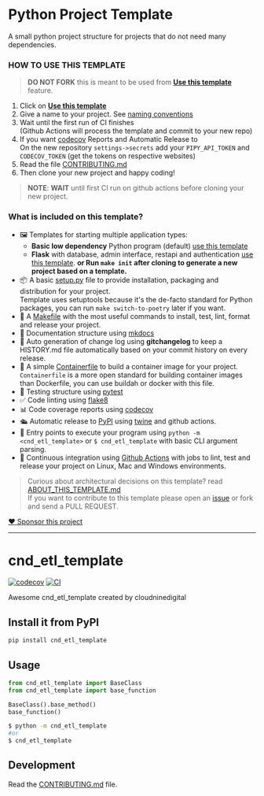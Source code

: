 
# Python Project Template

A small python project structure for projects that do not need many dependencies.

### HOW TO USE THIS TEMPLATE

> **DO NOT FORK** this is meant to be used from **[Use this template](https://github.com/cloudninedigital/cnd-python-template/generate)** feature.

1. Click on **[Use this template](https://github.com/cloudninedigital/cnd-python-template/generate)**
2. Give a name to your project. See [naming conventions](https://github.com/cloudninedigital)
3. Wait until the first run of CI finishes  
   (Github Actions will process the template and commit to your new repo)
4. If you want [codecov](https://about.codecov.io/sign-up/) Reports and Automatic Release to <insert Cloud Nine Digital repo here>  
  On the new repository `settings->secrets` add your `PIPY_API_TOKEN` and `CODECOV_TOKEN` (get the tokens on respective websites)
5. Read the file [CONTRIBUTING.md](CONTRIBUTING.md)
6. Then clone your new project and happy coding!

> **NOTE**: **WAIT** until first CI run on github actions before cloning your new project.

### What is included on this template?

- 🖼️ Templates for starting multiple application types:
  * **Basic low dependency** Python program (default) [use this template](https://github.com/cloudninedigital/cnd-python-template/generate)
  * **Flask** with database, admin interface, restapi and authentication [use this template](https://github.com/cloudninedigital/flask-project-template/generate).
  **or Run `make init` after cloning to generate a new project based on a template.**
- 📦 A basic [setup.py](setup.py) file to provide installation, packaging and distribution for your project.  
  Template uses setuptools because it's the de-facto standard for Python packages, you can run `make switch-to-poetry` later if you want.
- 🤖 A [Makefile](Makefile) with the most useful commands to install, test, lint, format and release your project.
- 📃 Documentation structure using [mkdocs](http://www.mkdocs.org)
- 💬 Auto generation of change log using **gitchangelog** to keep a HISTORY.md file automatically based on your commit history on every release.
- 🐋 A simple [Containerfile](Containerfile) to build a container image for your project.  
  `Containerfile` is a more open standard for building container images than Dockerfile, you can use buildah or docker with this file.
- 🧪 Testing structure using [pytest](https://docs.pytest.org/en/latest/)
- ✅ Code linting using [flake8](https://flake8.pycqa.org/en/latest/)
- 📊 Code coverage reports using [codecov](https://about.codecov.io/sign-up/)
- 🛳️ Automatic release to [PyPI](https://pypi.org) using [twine](https://twine.readthedocs.io/en/latest/) and github actions.
- 🎯 Entry points to execute your program using `python -m <cnd_etl_template>` or `$ cnd_etl_template` with basic CLI argument parsing.
- 🔄 Continuous integration using [Github Actions](.github/workflows/) with jobs to lint, test and release your project on Linux, Mac and Windows environments.

> Curious about architectural decisions on this template? read [ABOUT_THIS_TEMPLATE.md](ABOUT_THIS_TEMPLATE.md)  
> If you want to contribute to this template please open an [issue](https://github.com/cloudninedigital/cnd-python-template/issues) or fork and send a PULL REQUEST.

[❤️ Sponsor this project](https://github.com/sponsors/cloudninedigital/)

<!--  DELETE THE LINES ABOVE THIS AND WRITE YOUR PROJECT README BELOW -->

---
# cnd_etl_template

[![codecov](https://codecov.io/gh/cloudninedigital/cnd-etl-template/branch/main/graph/badge.svg?token=cnd-etl-template_token_here)](https://codecov.io/gh/cloudninedigital/cnd-etl-template)
[![CI](https://github.com/cloudninedigital/cnd-etl-template/actions/workflows/main.yml/badge.svg)](https://github.com/cloudninedigital/cnd-etl-template/actions/workflows/main.yml)

Awesome cnd_etl_template created by cloudninedigital

## Install it from PyPI

```bash
pip install cnd_etl_template
```

## Usage

```py
from cnd_etl_template import BaseClass
from cnd_etl_template import base_function

BaseClass().base_method()
base_function()
```

```bash
$ python -m cnd_etl_template
#or
$ cnd_etl_template
```

## Development

Read the [CONTRIBUTING.md](CONTRIBUTING.md) file.

